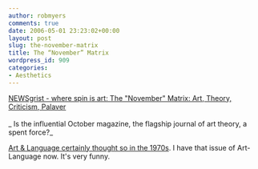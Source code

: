 ```yaml
---
author: robmyers
comments: true
date: 2006-05-01 23:23:02+00:00
layout: post
slug: the-november-matrix
title: The “November” Matrix
wordpress_id: 909
categories:
- Aesthetics
---
```


[NEWSgrist - where spin is art: The "November" Matrix: Art, Theory, Criticism, Palaver  
](http://newsgrist.typepad.com/underbelly/2006/04/the_november_ma.html)  
_ Is the influential October magazine, the flagship journal of art theory, a spent force?_  
  
[Art & Language certainly thought so in the 1970s](/weblog/2005/03/23/art-since-1900/). I have that issue of Art-Language now. It's very funny.  


